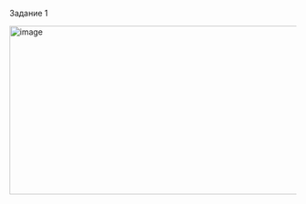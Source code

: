 Задание 1

<img width="518" height="296" alt="image" src="https://github.com/user-attachments/assets/27ecb4cd-ad5a-4d32-8639-bceb418b3711" />
